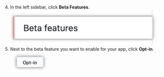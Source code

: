 4. In the left sidebar, click **Beta Features**. ![GitHub Apps or OAuth Apps section](/assets/images/github-apps/beta-features-option.png)
5. Next to the beta feature you want to enable for your app, click **Opt-in**. ![Opt-in button to enable a beta feature](/assets/images/github-apps/enable-beta-features.png)
